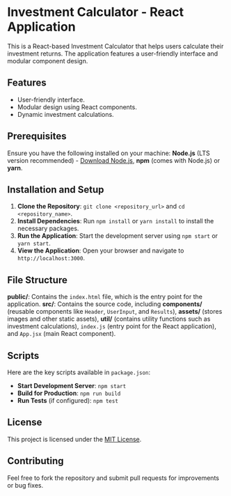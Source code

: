 # Investment Calculator - React Application

This is a React-based Investment Calculator that helps users calculate their investment returns. The application features a user-friendly interface and modular component design.

## Features

- User-friendly interface.
- Modular design using React components.
- Dynamic investment calculations.

## Prerequisites

Ensure you have the following installed on your machine: **Node.js** (LTS version recommended) - [Download Node.js](https://nodejs.org/), **npm** (comes with Node.js) or **yarn**.

## Installation and Setup

1. **Clone the Repository**: `git clone <repository_url>` and `cd <repository_name>`.
2. **Install Dependencies**: Run `npm install` or `yarn install` to install the necessary packages.
3. **Run the Application**: Start the development server using `npm start` or `yarn start`.
4. **View the Application**: Open your browser and navigate to `http://localhost:3000`.

## File Structure

**public/**: Contains the `index.html` file, which is the entry point for the application. **src/**: Contains the source code, including **components/** (reusable components like `Header`, `UserInput`, and `Results`), **assets/** (stores images and other static assets), **util/** (contains utility functions such as investment calculations), `index.js` (entry point for the React application), and `App.jsx` (main React component).

## Scripts

Here are the key scripts available in `package.json`:

- **Start Development Server**: `npm start`
- **Build for Production**: `npm run build`
- **Run Tests** (if configured): `npm test`

## License

This project is licensed under the [MIT License](LICENSE).

## Contributing

Feel free to fork the repository and submit pull requests for improvements or bug fixes.
